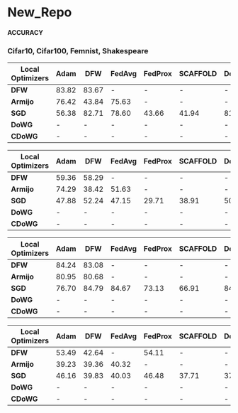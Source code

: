 # New_Repo
<h4> ACCURACY</h4>
<h3>Cifar10, Cifar100, Femnist, Shakespeare</h3>

| **Local Optimizers** | **Adam** | **DFW** | **FedAvg** | **FedProx** | **SCAFFOLD** | **DoWG** | **CDoWG** |
|----------------------|----------|---------|------------|-------------|--------------|----------|-----------|
| **DFW**              | 83.82    | 83.67   | -          | -           | -            | -        | -         |
| **Armijo**           | 76.42    | 43.84   | 75.63      | -           | -            | -        | -         |
| **SGD**              | 56.38    | 82.71   | 78.60      | 43.66       | 41.94        | 81.78    | 60.37     |
| **DoWG**             | -        | -       | -          | -           | -            | -        | -         |
| **CDoWG**            | -        | -       | -          | -           | -            | -        | -         |


| **Local Optimizers** | **Adam** | **DFW** | **FedAvg** | **FedProx** | **SCAFFOLD** | **DoWG** | **CDoWG** |
|----------------------|----------|---------|------------|-------------|--------------|----------|-----------|
| **DFW**              | 59.36    | 58.29   | -          | -           | -            | -        | -         |
| **Armijo**           | 74.29    | 38.42   | 51.63      | -           | -            | -        | -         |
| **SGD**              | 47.88    | 52.24   | 47.15      | 29.71       | 38.91        | 50.75    | 44.40     |
| **DoWG**             | -        | -       | -          | -           | -            | -        | -         |
| **CDoWG**            | -        | -       | -          | -           | -            | -        | -         |


| **Local Optimizers** | **Adam** | **DFW** | **FedAvg** | **FedProx** | **SCAFFOLD** | **DoWG** | **CDoWG** |
|----------------------|----------|---------|------------|-------------|--------------|----------|-----------|
| **DFW**              | 84.24    | 83.08   | -          | -           | -            | -        | -         |
| **Armijo**           | 80.95    | 80.68   | -          | -           | -            | -        | -         |
| **SGD**              | 76.70    | 84.79   | 84.67      | 73.13       | 66.91        | 84.05    | 81.56     |
| **DoWG**             | -        | -       | -          | -           | -            | -        | -         |
| **CDoWG**            | -        | -       | -          | -           | -            | -        | -         |


| **Local Optimizers** | **Adam** | **DFW** | **FedAvg** | **FedProx** | **SCAFFOLD** | **DoWG** | **CDoWG** |
|----------------------|----------|---------|------------|-------------|--------------|----------|-----------|
| **DFW**              | 53.49    | 42.64   | -          | 54.11       | -            | -        | -         |
| **Armijo**           | 39.23    | 39.36   | 40.32      | -           | -            | -        | -         |
| **SGD**              | 46.16    | 39.83   | 40.03      | 46.48       | 37.71        | 37.10    | 20.62     |
| **DoWG**             | -        | -       | -          | -           | -            | -        | -         |
| **CDoWG**            | -        | -       | -          | -           | -            | -        | -         |
